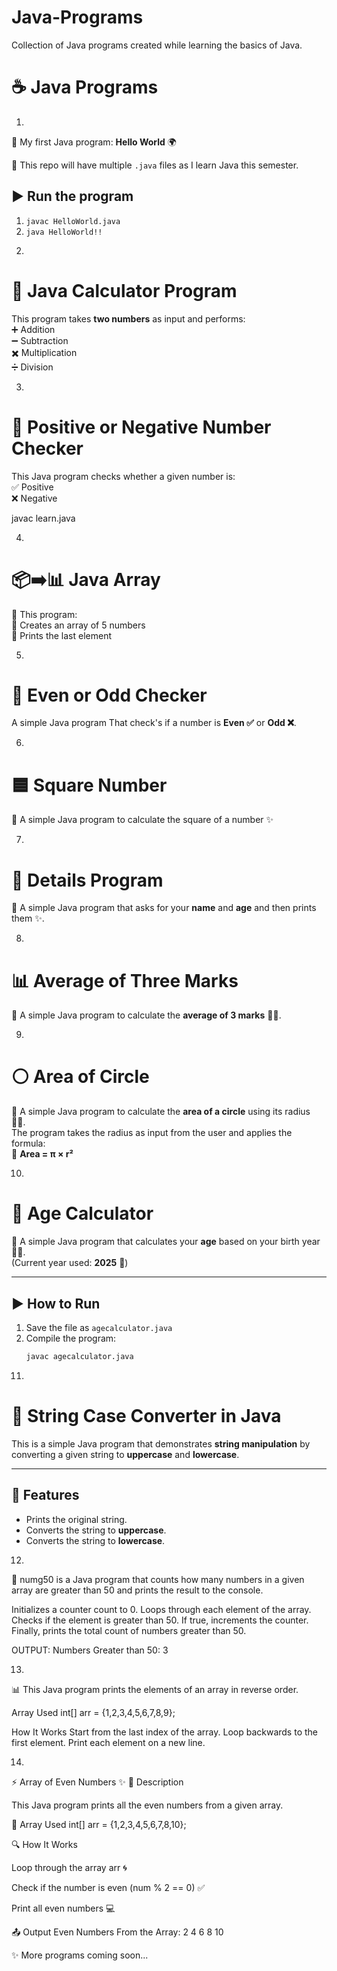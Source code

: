 # Java-Programs
Collection of Java programs created while learning the basics of Java.
# ☕ Java Programs  
1)
🚀 My first Java program: **Hello World** 🌍  

📂 This repo will have multiple `.java` files as I learn Java this semester.  

## ▶️ Run the program
1. `javac HelloWorld.java`  
2. `java HelloWorld!!`  


2)
# 🧮 Java Calculator Program  

This program takes **two numbers** as input and performs:  
➕ Addition  
➖ Subtraction  
✖️ Multiplication  
➗ Division  

3)
# 🔢 Positive or Negative Number Checker  

This Java program checks whether a given number is:  
✅ Positive  
❌ Negative  

   javac learn.java

4)
# 📦➡️📊 Java Array  

📝 This program:  
🔹 Creates an array of 5 numbers  
🔹 Prints the last element  

5)
# 🔢 Even or Odd Checker  
A simple Java program 
That check's if a number is **Even ✅** or **Odd ❌**.  

6) 
# 🟦 Square Number  
🔢 A simple Java program to calculate the square of a number ✨  

7)
# 🧑 Details Program  
📝 A simple Java program that asks for your **name** and **age** and then prints them ✨.  

8)
# 📊 Average of Three Marks  
📝 A simple Java program to calculate the **average of 3 marks** 🔢✨.  

9)
# ⚪ Area of Circle  

📝 A simple Java program to calculate the **area of a circle** using its radius 🔢✨.  
The program takes the radius as input from the user and applies the formula:  
📐 **Area = π × r²**  

10)
# 🎂 Age Calculator  

📝 A simple Java program that calculates your **age** based on your birth year 🔢✨.  
(Current year used: **2025** 📅)  

---

## ▶️ How to Run  
1. Save the file as `agecalculator.java`  
2. Compile the program:  
   ```bash
   javac agecalculator.java

11)
# 📝 String Case Converter in Java

This is a simple Java program that demonstrates **string manipulation** by converting a given string to **uppercase** and **lowercase**.

---

## 📌 Features
- Prints the original string.
- Converts the string to **uppercase**.
- Converts the string to **lowercase**.

12)
📝 numg50 is a Java program that counts how many numbers in a given array are greater than 50 and prints the result to the console.

Initializes a counter count to 0.
Loops through each element of the array.
Checks if the element is greater than 50.
If true, increments the counter.
Finally, prints the total count of numbers greater than 50.

OUTPUT:
Numbers Greater than 50: 3

13)
📊 This Java program prints the elements of an array in reverse order.

Array Used
int[] arr = {1,2,3,4,5,6,7,8,9};

How It Works
Start from the last index of the array.
Loop backwards to the first element.
Print each element on a new line.

14)
⚡ Array of Even Numbers ✨
📝 Description

This Java program prints all the even numbers from a given array.

🔢 Array Used
int[] arr = {1,2,3,4,5,6,7,8,10};

🔍 How It Works

Loop through the array arr 🌀

Check if the number is even (num % 2 == 0) ✅

Print all even numbers 💻

📤 Output
Even Numbers From the Array: 
2
4
6
8
10


✨ More programs coming soon...  
